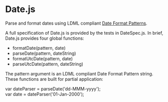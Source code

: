 # Date.js
Parse and format dates using LDML compliant <a href="http://unicode.org/reports/tr35/tr35-dates.html" target="_blank">Date Format Patterns</a>.
<p>A full specification of Date.js is provided by the tests in DateSpec.js.  In brief, Date.js provides four global functions:</p>

<ul>
<li>formatDate(pattern, date)</li>
<li>parseDate(pattern, dateString)</li>
<li>formatUtcDate(pattern, date)</li>
<li>parseUtcDate(pattern, dateString)</li>
</ul>
The pattern argument is an LDML compliant Date Format Pattern string.  These functions are built for partial application:

var dateParser = parseDate('dd-MMM-yyyy');<br>
var date = dateParser('01-Jan-2000');

